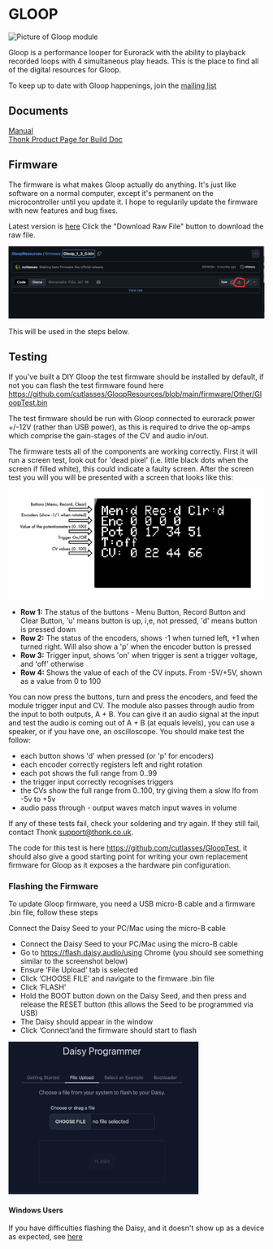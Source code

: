 # GLOOP

<img src="https://www.thonk.co.uk/wp-content/uploads/2024/11/cutlasses-gloop-front-700x700.jpg" alt="Picture of Gloop module" width="300" height="300">


Gloop is a performance looper for Eurorack with the ability to playback recorded loops with 4 simultaneous play heads. This is the place to find all of the digital resources for Gloop.

To keep up to date with Gloop happenings, join the [mailing list](https://www.cutlasses.co.uk/cutlasses-instruments/gloop-update/)

## Documents
[Manual](https://github.com/cutlasses/GloopResources/blob/main/Manuals/Manual%201.3.0.pdf)  
[Thonk Product Page for Build Doc](https://www.thonk.co.uk/shop/cutlasses-gloop/)  

## Firmware

The firmware is what makes Gloop actually do anything. It's just like software on a normal computer, except it's permanent on the microcontroller until you update it. I hope to regularily update the firmware with new features and bug fixes.

Latest version is [here](https://github.com/cutlasses/GloopResources/blob/main/firmware/Gloop_1_3_0.bin) Click the "Download Raw File" button to download the raw file.

<img src="https://github.com/cutlasses/GloopResources/blob/main/images/Firmware%20download.png" alt="Picture of Github download button">

This will be used in the steps below.

## Testing

If you've built a DIY Gloop the test firmware should be installed by default, if not you can flash the test firmware found here https://github.com/cutlasses/GloopResources/blob/main/firmware/Other/GloopTest.bin

The test firmware should be run with Gloop connected to eurorack power +/-12V (rather than USB power), as this is required to drive the op-amps which comprise the gain-stages of the CV and audio in/out.

The firmware tests all of the components are working correctly. First it will run a screen test, look out for 'dead pixel' (i.e. little black dots when the screen if filled white), this could indicate a faulty screen. After the screen test you will you will be presented with a screen that looks like this:

<img src="https://github.com/cutlasses/GloopResources/blob/main/images/GloopTest.png" alt="Picture of Gloop Test firmware">

- **Row 1:** The status of the buttons - Menu Button, Record Button and Clear Button, 'u' means button is up, i,e, not pressed, 'd' means button is pressed down
- **Row 2:** The status of the encoders, shows -1 when turned left, +1 when turned right. Will also show a 'p' when the encoder button is pressed
- **Row 3:** Trigger input, shows 'on' when trigger is sent a trigger voltage, and 'off' otherwise
- **Row 4:** Shows the value of each of the CV inputs. From -5V/+5V, shown as a value from 0 to 100

You can now press the buttons, turn and press the encoders, and feed the module trigger input and CV. The module also passes through audio from the input to both outputs, A + B. You can give it an audio signal at the input and test the audio is coming out of A + B (at equals levels), you can use a speaker, or if you have one, an oscilloscope. You should make test the follow:
- each button shows 'd' when pressed (or 'p' for encoders)
- each encoder correctly registers left and right rotation
- each pot shows the full range from 0..99
- the trigger input correctly recognises triggers
- the CVs show the full range from 0..100, try giving them a slow lfo from -5v to +5v
- audio pass through - output waves match input waves in volume

If any of these tests fail, check your soldering and try again. If they still fail, contact Thonk support@thonk.co.uk.

The code for this test is here https://github.com/cutlasses/GloopTest, it should also give a good starting point for writing your own replacement firmware for Gloop as it exposes a the hardware pin configuration.

### Flashing the Firmware

To update Gloop firmware, you need a USB micro-B cable and a firmware .bin file, follow these steps

Connect the Daisy Seed to your PC/Mac using the micro-B cable
- Connect the Daisy Seed to your PC/Mac using the micro-B cable
- Go to https://flash.daisy.audio/using Chrome (you should see something similar to the screenshot below)
- Ensure ‘File Upload’ tab is selected
- Click ‘CHOOSE FILE’ and navigate to the firmware .bin file
- Click ‘FLASH’
- Hold the BOOT button down on the Daisy Seed, and then press and release the RESET button (this allows the Seed to be programmed via USB)
- The Daisy should appear in the window
- Click ‘Connect’and the firmware should start to flash

<img src="https://github.com/cutlasses/GloopResources/blob/main/images/DaisyProgrammer1.png" alt="Picture of Daisy flash page" height="300">

#### Windows Users
If you have difficulties flashing the Daisy, and it doesn't show up as a device as expected, see [here](https://github.com/electro-smith/DaisyWiki/wiki/Using-Zadig-to-Reset-USB-Driver-(Windows-Only)) 


